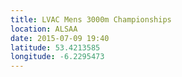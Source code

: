 ```yaml
---
title: LVAC Mens 3000m Championships
location: ALSAA
date: 2015-07-09 19:40
latitude: 53.4213585
longitude: -6.2295473
---
```

